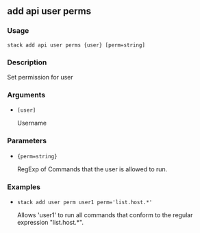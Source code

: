 ## add api user perms

### Usage

`stack add api user perms {user} [perm=string]`

### Description

Set permission for user

### Arguments

* `[user]`

   Username


### Parameters
* `{perm=string}`

   RegExp of Commands that the user is allowed to run.

### Examples

* `stack add user perm user1 perm='list.host.*'`

   Allows 'user1' to run all commands that conform to the
	regular expression "list.host.*".



